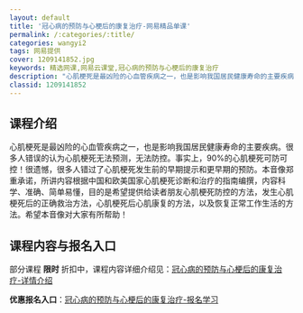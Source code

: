 ```yaml
---
layout: default
title: '冠心病的预防与心梗后的康复治疗-网易精品单课'
permalink: /:categories/:title/
categories: wangyi2
tags: 网易提供
cover: 1209141852.jpg
keywords: 精选网课,网易云课堂,冠心病的预防与心梗后的康复治疗
description: "心肌梗死是最凶险的心血管疾病之一，也是影响我国居民健康寿命的主要疾病。很多人错误的认为心肌梗死无法预测，无法防控。事实上，90%的心肌梗死可防可控！很遗憾，很多人错过了心肌梗死发生前的早期提"
classid: 1209141852
---
```


## 课程介绍

心肌梗死是最凶险的心血管疾病之一，也是影响我国居民健康寿命的主要疾病。很多人错误的认为心肌梗死无法预测，无法防控。事实上，90%的心肌梗死可防可控！很遗憾，很多人错过了心肌梗死发生前的早期提示和更早期的预防。本音像郑重承诺，所讲内容根据中国和欧美国家心肌梗死诊断和治疗的指南编撰，内容科学、准确、简单易懂，目的是希望提供给读者朋友心肌梗死防控的方法，发生心肌梗死后的正确救治方法，心肌梗死后心肌康复的方法，以及恢复正常工作生活的方法。希望本音像对大家有所帮助！

## 课程内容与报名入口

部分课程 **限时** 折扣中，课程内容详细介绍见：[冠心病的预防与心梗后的康复治疗-详情介绍](https://study.163.com/course/introduction/1209141852.htm?share=1&shareId=1025206652&utm_campaign=share&utm_medium=iphoneShare&utm_source=&utm_u=1025206652)

**优惠报名入口**：[冠心病的预防与心梗后的康复治疗-报名学习](https://study.163.com/course/introduction/1209141852.htm?share=1&shareId=1025206652&utm_campaign=share&utm_medium=iphoneShare&utm_source=&utm_u=1025206652)


